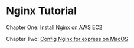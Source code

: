 # Nginx Tutorial

Chapter One: [Install Nginx on AWS EC2](./Nginx-Installation.md)

Chapter Two: [Config Nginx for express on MacOS](./ConfigNginxOnYourMac.md)